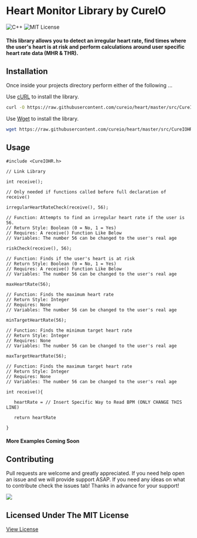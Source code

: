 # Heart Monitor Library by CureIO

![C++](https://img.shields.io/badge/Built%20For%3A-C%2B%2B-blue.svg?style=for-the-badge&logo=cplusplus)
![MIT License](https://img.shields.io/badge/License-MIT-brightgreen.svg?style=for-the-badge)



#### This library allows you to detect an irregular heart rate, find times where the user's heart is at risk and perform calculations around user specific heart rate data (MHR & THR).



## Installation

Once inside your projects directory perform either of the following ...

Use [ cURL](https://curl.haxx.se/) to install the library.

```bash
curl -O https://raw.githubusercontent.com/cureio/heart/master/src/CureIOHR.h
```

Use [ Wget](https://www.gnu.org/software/wget/) to install the library.

```bash
wget https://raw.githubusercontent.com/cureio/heart/master/src/CureIOHR.h
```

## Usage

```c+
#include <CureIOHR.h> 

// Link Library

int receive();

// Only needed if functions called before full declaration of receive()

irregularHeartRateCheck(receive(), 56); 

// Function: Attempts to find an irregular heart rate if the user is 56. 
// Return Style: Boolean (0 = No, 1 = Yes)
// Requires: A receive() Function Like Below
// Variables: The number 56 can be changed to the user's real age

riskCheck(receive(), 56);

// Function: Finds if the user's heart is at risk
// Return Style: Boolean (0 = No, 1 = Yes)
// Requires: A receive() Function Like Below
// Variables: The number 56 can be changed to the user's real age

maxHeartRate(56);

// Function: Finds the maximum heart rate
// Return Style: Integer
// Requires: None
// Variables: The number 56 can be changed to the user's real age

minTargetHeartRate(56);

// Function: Finds the minimum target heart rate
// Return Style: Integer
// Requires: None
// Variables: The number 56 can be changed to the user's real age

maxTargetHeartRate(56);

// Function: Finds the maximum target heart rate
// Return Style: Integer
// Requires: None
// Variables: The number 56 can be changed to the user's real age

int receive(){

   heartRate = // Insert Specific Way to Read BPM (ONLY CHANGE THIS LINE)

   return heartRate

}

```
#### More Examples Coming Soon
## Contributing
Pull requests are welcome and greatly appreciated. If you need help open an issue and we will provide support ASAP. If you need any ideas on what to contribute check the issues tab! Thanks in advance for your support!

![](https://s3.amazonaws.com/one_org_international/international/media/international/2015/11/06135444/tank-you-gif.gif)

## Licensed Under The MIT License
[View License](https://github.com/cureio/heart/blob/master/LICENSE)
